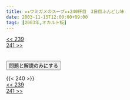 ```yaml
---
title: ★★ウミガメのスープ★★240杯目　3日目ふんどし味
date: 2003-11-15T12:00:00+09:00
tags: [2003年,オカルト板]
---
```

<div class="th_left"><a href="../239"><< 239</a></div>
<div class="th_right"><a href="../241">241 >></a></div>
<br><br>
<script src="../../js/cupsoup.js"></script>
<form>
<input type="button" value="問題と解説のみにする" onClick="toggleCupsoup()">
</form>
{{< 240 >}}
<div class="th_left"><a href="../239"><< 239</a></div>
<div class="th_right"><a href="../241">241 >></a></div>